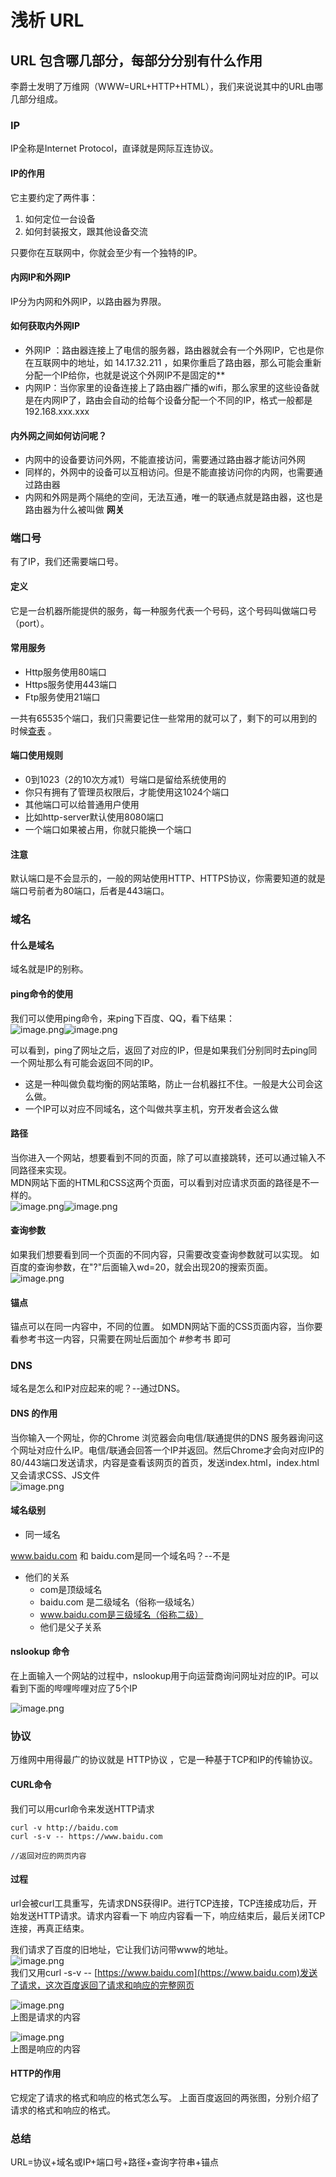 # 浅析 URL

## URL 包含哪几部分，每部分分别有什么作用
李爵士发明了万维网（WWW=URL+HTTP+HTML），我们来说说其中的URL由哪几部分组成。
### IP
IP全称是Internet Protocol，直译就是网际互连协议。
#### IP的作用
它主要约定了两件事：

1. 如何定位一台设备
1. 如何封装报文，跟其他设备交流

只要你在互联网中，你就会至少有一个独特的IP。


#### 内网IP和外网IP
IP分为内网和外网IP，以路由器为界限。
#### 
#### 如何获取内外网IP

- 外网IP ：路由器连接上了电信的服务器，路由器就会有一个外网IP，它也是你在互联网中的地址，如 14.17.32.211 ，如果你重启了路由器，那么可能会重新分配一个IP给你，也就是说这个外网IP不是固定的**
- 内网IP：当你家里的设备连接上了路由器广播的wifi，那么家里的这些设备就是在内网IP了，路由会自动的给每个设备分配一个不同的IP，格式一般都是 192.168.xxx.xxx 



#### 内外网之间如何访问呢？

- 内网中的设备要访问外网，不能直接访问，需要通过路由器才能访问外网
- 同样的，外网中的设备可以互相访问。但是不能直接访问你的内网，也需要通过路由器
- 内网和外网是两个隔绝的空间，无法互通，唯一的联通点就是路由器，这也是路由器为什么被叫做 **网关** 



### 端口号
有了IP，我们还需要端口号。  
#### 定义
它是一台机器所能提供的服务，每一种服务代表一个号码，这个号码叫做端口号（port）。


#### 常用服务

- Http服务使用80端口
- Https服务使用443端口
- Ftp服务使用21端口

一共有65535个端口，我们只需要记住一些常用的就可以了，剩下的可以用到的时候[查表](https://zh.wikipedia.org/wiki/TCP/UDP%E7%AB%AF%E5%8F%A3%E5%88%97%E8%A1%A8#0.E5.88.B01023.E5.8F.B7.E7.AB.AF.E5.8F.A3) 。


#### 端口使用规则

- 0到1023（2的10次方减1）号端口是留给系统使用的
- 你只有拥有了管理员权限后，才能使用这1024个端口
- 其他端口可以给普通用户使用
- 比如http-server默认使用8080端口
- 一个端口如果被占用，你就只能换一个端口



#### 注意
默认端口是不会显示的，一般的网站使用HTTP、HTTPS协议，你需要知道的就是端口号前者为80端口，后者是443端口。

### 域名
#### 什么是域名
域名就是IP的别称。


#### ping命令的使用
我们可以使用ping命令，来ping下百度、QQ，看下结果：  
![image.png](https://cdn.nlark.com/yuque/0/2020/png/2506859/1605701126216-749d4862-1a55-4511-9340-e84dcc6cafaa.png#align=left&display=inline&height=149&margin=%5Bobject%20Object%5D&name=image.png&originHeight=192&originWidth=457&size=19752&status=done&style=none&width=354)![image.png](https://cdn.nlark.com/yuque/0/2020/png/2506859/1605701187802-28b51ee3-d9db-40f0-b90a-7c4530ac1717.png#align=left&display=inline&height=149&margin=%5Bobject%20Object%5D&name=image.png&originHeight=192&originWidth=454&size=20263&status=done&style=none&width=352)  

可以看到，ping了网址之后，返回了对应的IP，但是如果我们分别同时去ping同一个网址那么有可能会返回不同的IP。

- 这是一种叫做负载均衡的网站策略，防止一台机器扛不住。一般是大公司会这么做。
- 一个IP可以对应不同域名，这个叫做共享主机，穷开发者会这么做



#### 路径
当你进入一个网站，想要看到不同的页面，除了可以直接跳转，还可以通过输入不同路径来实现。  
MDN网站下面的HTML和CSS这两个页面，可以看到对应请求页面的路径是不一样的。    
![image.png](https://cdn.nlark.com/yuque/0/2020/png/2506859/1605702972254-3b925f5d-f72b-461a-bc0a-603968965394.png#align=left&display=inline&height=122&margin=%5Bobject%20Object%5D&name=image.png&originHeight=122&originWidth=666&size=13660&status=done&style=none&width=666)![image.png](https://cdn.nlark.com/yuque/0/2020/png/2506859/1605703002257-dc446d25-1931-4b7c-a064-28922342c15b.png#align=left&display=inline&height=117&margin=%5Bobject%20Object%5D&name=image.png&originHeight=121&originWidth=687&size=14344&status=done&style=none&width=662)
#### 查询参数
如果我们想要看到同一个页面的不同内容，只需要改变查询参数就可以实现。
如百度的查询参数，在"?"后面输入wd=20，就会出现20的搜索页面。
![image.png](https://cdn.nlark.com/yuque/0/2020/png/2506859/1605703364247-a52a4739-3a3a-4df4-8d55-b8059639ffd7.png#align=left&display=inline&height=266&margin=%5Bobject%20Object%5D&name=image.png&originHeight=266&originWidth=531&size=50989&status=done&style=none&width=531)
#### 锚点
锚点可以在同一内容中，不同的位置。
如MDN网站下面的CSS页面内容，当你要看参考书这一内容，只需要在网址后面加个 #参考书 即可
### DNS 
域名是怎么和IP对应起来的呢？--通过DNS。


#### DNS 的作用
当你输入一个网址，你的Chrome 浏览器会向电信/联通提供的DNS 服务器询问这个网址对应什么IP。电信/联通会回答一个IP并返回。然后Chrome才会向对应IP的80/443端口发送请求，内容是查看该网页的首页，发送index.html，index.html又会请求CSS、JS文件  
![image.png](https://cdn.nlark.com/yuque/0/2020/png/2506859/1605702003928-7dc7d456-9a51-4a5b-a976-ad16497d212d.png#align=left&display=inline&height=142&margin=%5Bobject%20Object%5D&name=image.png&originHeight=142&originWidth=560&size=16167&status=done&style=none&width=560)
#### 域名级别

- 同一域名

www.baidu.com 和 baidu.com是同一个域名吗？--不是

- 他们的关系
   - com是顶级域名
   - baidu.com 是二级域名（俗称一级域名）
   - www.baidu.com是三级域名（俗称二级）
   - 他们是父子关系
#### nslookup 命令
在上面输入一个网站的过程中，nslookup用于向运营商询问网址对应的IP。可以看到下面的哔哩哔哩对应了5个IP  

![image.png](https://cdn.nlark.com/yuque/0/2020/png/2506859/1605705473004-854c5039-db0d-45fe-b760-cc4981003b21.png#align=left&display=inline&height=219&margin=%5Bobject%20Object%5D&name=image.png&originHeight=219&originWidth=249&size=10090&status=done&style=none&width=249)

### 协议
万维网中用得最广的协议就是 HTTP协议 ，它是一种基于TCP和IP的传输协议。


#### CURL命令
我们可以用curl命令来发送HTTP请求
```
curl -v http://baidu.com 
curl -s-v -- https://www.baidu.com	

//返回对应的网页内容
```


#### 过程
url会被curl工具重写，先请求DNS获得IP。进行TCP连接，TCP连接成功后，开始发送HTTP请求。请求内容看一下
响应内容看一下，响应结束后，最后关闭TCP连接，再真正结束。


我们请求了百度的旧地址，它让我们访问带www的地址。  
![image.png](https://cdn.nlark.com/yuque/0/2020/png/2506859/1605706199129-d9516a90-8ee2-4186-b60f-8eeb83e87c19.png#align=left&display=inline&height=65&margin=%5Bobject%20Object%5D&name=image.png&originHeight=65&originWidth=542&size=6405&status=done&style=none&width=542)  
我们又用curl -s-v -- [https://www.baidu.com](https://www.baidu.com)发送了请求，这次百度返回了请求和响应的完整网页  

![image.png](https://cdn.nlark.com/yuque/0/2020/png/2506859/1605706460120-2e69d0d4-634d-4850-ade5-07cfbdf00fc9.png#align=left&display=inline&height=84&margin=%5Bobject%20Object%5D&name=image.png&originHeight=84&originWidth=262&size=3614&status=done&style=none&width=262)  
上图是请求的内容  

![image.png](https://cdn.nlark.com/yuque/0/2020/png/2506859/1605706620154-b6ee8e61-abc8-422b-9e6e-2255a81f93fe.png#align=left&display=inline&height=192&margin=%5Bobject%20Object%5D&name=image.png&originHeight=226&originWidth=640&size=24619&status=done&style=none&width=545)  
上图是响应的内容  

#### HTTP的作用
它规定了请求的格式和响应的格式怎么写。
上面百度返回的两张图，分别介绍了请求的格式和响应的格式。

### 总结
URL=协议+域名或IP+端口号+路径+查询字符串+锚点
